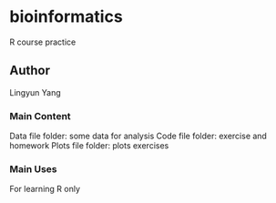 # bioinformatics
R course practice

## Author
Lingyun Yang

### Main Content
Data file folder: some data for analysis 
Code file folder: exercise and homework
Plots file folder: plots exercises

### Main Uses
For learning R only
